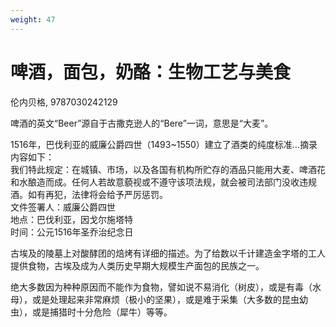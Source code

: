 ```yaml
---
weight: 47
---
```

# 啤酒，面包，奶酪：生物工艺与美食

伦内贝格, 9787030242129

啤酒的英文“Beer”源自于古撒克逊人的“Bere”一词，意思是“大麦”。

1516年，巴伐利亚的威廉公爵四世（1493~1550）建立了酒类的纯度标准…摘录内容如下：  
我们特此规定：在城镇、市场，以及各国有机构所贮存的酒品只能用大麦、啤酒花和水酿造而成。任何人若故意藐视或不遵守该项法规，就会被司法部门没收违规酒。如有再犯，法律将会给予严厉惩罚。  
文件签署人：威廉公爵四世  
地点：巴伐利亚，因戈尔施塔特  
时间：公元1516年圣乔治纪念日

古埃及的陵墓上对酸酵团的焙烤有详细的描述。为了给数以千计建造金字塔的工人提供食物，古埃及成为人类历史早期大规模生产面包的民族之一。

绝大多数因为种种原因而不能作为食物，譬如说不易消化（树皮），或是有毒（水母），或是处理起来非常麻烦（极小的坚果），或是难于采集（大多数的昆虫幼虫），或是捕猎时十分危险（犀牛）等等。